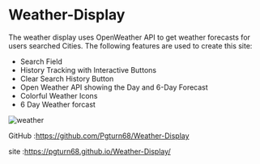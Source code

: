# Weather-Display

The weather display uses OpenWeather API to get  weather forecasts for users searched  Cities. The following features are used to create this site:
* Search Field
* History Tracking with Interactive Buttons
* Clear Search History Button
* Open Weather API showing the Day and 6-Day Forecast
* Colorful Weather Icons
* 6 Day Weather forcast

![weather](https://user-images.githubusercontent.com/78170157/128439607-4162f91d-617f-48c1-ba37-cddb8ee29b37.JPG)

GitHub :https://github.com/Pgturn68/Weather-Display

site :https://pgturn68.github.io/Weather-Display/
